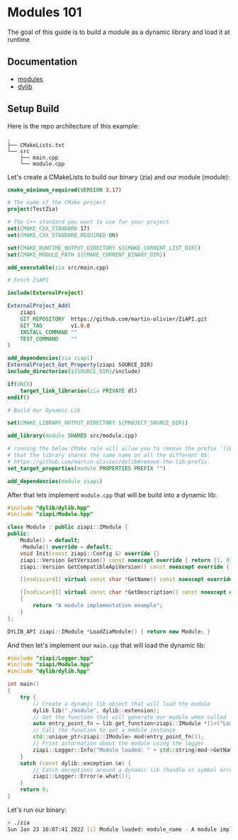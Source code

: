 # Modules 101

The goal of this guide is to build a module as a dynamic library and load it at runtime

## Documentation

- [modules](https://github.com/martin-olivier/ZiAPI/blob/main/docs/general/MODULES.md)  
- [dylib](https://github.com/martin-olivier/dylib)

## Setup Build

Here is the repo architecture of this example:
```
.
├── CMakeLists.txt
└── src
    ├── main.cpp
    └── module.cpp
```

Let's create a CMakeLists to build our binary (zia) and our module (module):

```cmake
cmake_minimum_required(VERSION 3.17)

# The name of the CMake project
project(TestZia)

# The C++ standard you want to use for your project
set(CMAKE_CXX_STANDARD 17)
set(CMAKE_CXX_STANDARD_REQUIRED ON)

set(CMAKE_RUNTIME_OUTPUT_DIRECTORY ${CMAKE_CURRENT_LIST_DIR})
set(CMAKE_MODULE_PATH ${CMAKE_CURRENT_BINARY_DIR})

add_executable(zia src/main.cpp)

# Fetch ZiAPI

include(ExternalProject)

ExternalProject_Add(
    ziapi
    GIT_REPOSITORY  https://github.com/martin-olivier/ZiAPI.git
    GIT_TAG         v1.0.0
    INSTALL_COMMAND ""
    TEST_COMMAND    ""
)

add_dependencies(zia ziapi)
ExternalProject_Get_Property(ziapi SOURCE_DIR)
include_directories(${SOURCE_DIR}/include)

if(UNIX)
    target_link_libraries(zia PRIVATE dl)
endif()

# Build Our Dynamic Lib

set(CMAKE_LIBRARY_OUTPUT_DIRECTORY ${PROJECT_SOURCE_DIR})

add_library(module SHARED src/module.cpp)

# running the below CMake rule will allow you to remove the prefix `lib` for macOS and linux, ensuring
# that the library shares the same name on all the different OS:
# https://github.com/martin-olivier/dylib#remove-the-lib-prefix
set_target_properties(module PROPERTIES PREFIX "")

add_dependencies(module ziapi)
```

After that lets implement `module.cpp` that will be build into a dynamic lib:
```c++
#include "dylib/dylib.hpp"
#include "ziapi/Module.hpp"

class Module : public ziapi::IModule {
public:
    Module() = default;
    ~Module() override = default;
    void Init(const ziapi::Config &) override {}
    ziapi::Version GetVersion() const noexcept override { return {1, 0}; }
    ziapi::Version GetCompatibleApiVersion() const noexcept override { return {1, 0}; }

    [[nodiscard]] virtual const char *GetName() const noexcept override { return "module_name"; }

    [[nodiscard]] virtual const char *GetDescription() const noexcept override
    {
        return "A module implementation example";
    }
};

DYLIB_API ziapi::IModule *LoadZiaModule() { return new Module; }
```

And then let's implement our `main.cpp` that will load the dynamic lib:

```c++
#include "ziapi/Logger.hpp"
#include "ziapi/Module.hpp"
#include "dylib/dylib.hpp"

int main()
{
    try {
        // Create a dynamic lib object that will load the module
        dylib lib("./module", dylib::extension);
        // Get the function that will generate our module when called
        auto entry_point_fn = lib.get_function<ziapi::IModule *()>("LoadZiaModule");
        // Call the function to get a module instance
        std::unique_ptr<ziapi::IModule> mod(entry_point_fn());
        // Print information about the module using the logger
        ziapi::Logger::Info("Module loaded: " + std::string(mod->GetName()) + " - " + mod->GetDescription());
    }
    catch (const dylib::exception &e) {
        // Catch exceptions around a dynamic lib (handle or symbol errors) and print them using the logger
        ziapi::Logger::Error(e.what());
    }
    return 0;
}
```

Let's run our binary:
```sh
> ./zia
Sun Jan 23 16:07:41 2022 [i] Module loaded: module_name - A module implementation example
```
